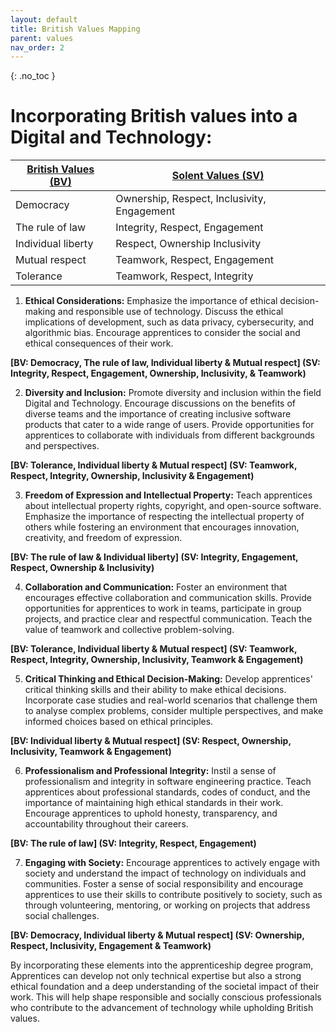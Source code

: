 ```yaml
---
layout: default
title: British Values Mapping
parent: values
nav_order: 2
---
```


{: .no_toc }

# Incorporating British values into a Digital and Technology:

| [**British Values (BV)**](https://www.gov.uk/government/news/guidance-on-promoting-british-values-in-schools-published) | [**Solent Values (SV)**](https://www.solent.ac.uk/strategy-2025/welcome) |
| --- | --- |
| Democracy | Ownership, Respect, Inclusivity, Engagement |
| The rule of law | Integrity, Respect, Engagement |
| Individual liberty  | Respect, Ownership Inclusivity |
| Mutual respect  | Teamwork, Respect, Engagement |
| Tolerance | Teamwork, Respect, Integrity |

1. **Ethical Considerations:**  Emphasize the importance of ethical decision-making and responsible use of technology. Discuss the ethical implications of development, such as data privacy, cybersecurity, and algorithmic bias. Encourage apprentices to consider the social and ethical consequences of their work.

**[BV: Democracy, The rule of law, Individual liberty & Mutual respect]
 (SV: Integrity, Respect, Engagement, Ownership, Inclusivity, & Teamwork)**


2. **Diversity and Inclusion:**  Promote diversity and inclusion within the field Digital and Technology. Encourage discussions on the benefits of diverse teams and the importance of creating inclusive software products that cater to a wide range of users. Provide opportunities for apprentices to collaborate with individuals from different backgrounds and perspectives.

**[BV: Tolerance, Individual liberty & Mutual respect]
 (SV: Teamwork, Respect, Integrity, Ownership, Inclusivity & Engagement)**


3. **Freedom of Expression and Intellectual Property:**  Teach apprentices about intellectual property rights, copyright, and open-source software. Emphasize the importance of respecting the intellectual property of others while fostering an environment that encourages innovation, creativity, and freedom of expression.

**[BV: The rule of law & Individual liberty]
 (SV: Integrity, Engagement, Respect, Ownership & Inclusivity)**


4. **Collaboration and Communication:**  Foster an environment that encourages effective collaboration and communication skills. Provide opportunities for apprentices to work in teams, participate in group projects, and practice clear and respectful communication. Teach the value of teamwork and collective problem-solving.

**[BV: Tolerance, Individual liberty & Mutual respect]
(SV: Teamwork, Respect, Integrity, Ownership, Inclusivity, Teamwork & Engagement)**

5. **Critical Thinking and Ethical Decision-Making:**  Develop apprentices' critical thinking skills and their ability to make ethical decisions. Incorporate case studies and real-world scenarios that challenge them to analyse complex problems, consider multiple perspectives, and make informed choices based on ethical principles.

**[BV: Individual liberty & Mutual respect]
 (SV: Respect, Ownership, Inclusivity, Teamwork & Engagement)**


6. **Professionalism and Professional Integrity:**  Instil a sense of professionalism and integrity in software engineering practice. Teach apprentices about professional standards, codes of conduct, and the importance of maintaining high ethical standards in their work. Encourage apprentices to uphold honesty, transparency, and accountability throughout their careers.

**[BV: The rule of law]
 (SV: Integrity, Respect, Engagement)**


7. **Engaging with Society:**  Encourage apprentices to actively engage with society and understand the impact of technology on individuals and communities. Foster a sense of social responsibility and encourage apprentices to use their skills to contribute positively to society, such as through volunteering, mentoring, or working on projects that address social challenges.

**[BV: Democracy, Individual liberty & Mutual respect]
 (SV: Ownership, Respect, Inclusivity, Engagement & Teamwork)**


By incorporating these elements into the apprenticeship degree program, Apprentices can develop not only technical expertise but also a strong ethical foundation and a deep understanding of the societal impact of their work. This will help shape responsible and socially conscious professionals who contribute to the advancement of technology while upholding British values.